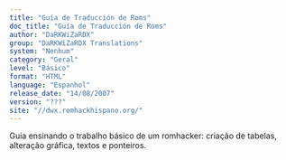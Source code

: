 ```yaml
---
title: "Guía de Traducción de Roms"
doc_title: "Guía de Traducción de Roms"
author: "DaRKWiZaRDX"
group: "DaRKWiZaRDX Translations"
system: "Nenhum"
category: "Geral"
level: "Básico"
format: "HTML"
language: "Espanhol"
release_date: "14/08/2007"
version: "???"
site: "//dwx.romhackhispano.org/"
---
```

Guia ensinando o trabalho básico de um romhacker: criação de tabelas, alteração gráfica, textos e ponteiros.